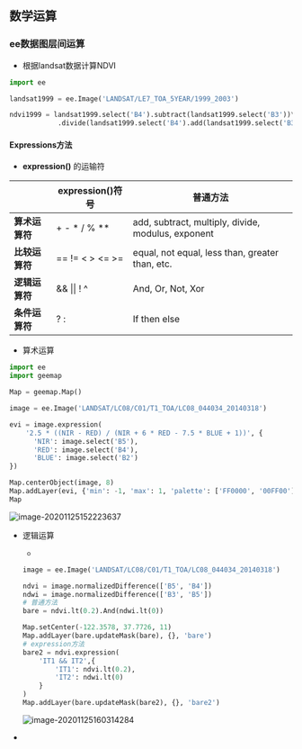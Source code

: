 ## 数学运算

### ee数据图层间运算

- 根据landsat数据计算NDVI

```python
import ee

landsat1999 = ee.Image('LANDSAT/LE7_TOA_5YEAR/1999_2003')

ndvi1999 = landsat1999.select('B4').subtract(landsat1999.select('B3'))\
  			.divide(landsat1999.select('B4').add(landsat1999.select('B3')))
```



#### Expressions方法

- **expression()** 的运输符

|                | expression()符号 | 普通方法                                           |
| -------------- | ---------------- | -------------------------------------------------- |
| **算术运算符** | + - * / % **     | add, subtract, multiply, divide, modulus, exponent |
| **比较运算符** | == != < > <= >=  | equal, not equal, less than, greater than, etc.    |
| **逻辑运算符** | && \|\| ! ^      | And, Or, Not, Xor                                  |
| **条件运算符** | ? :              | If then else                                       |

- 算术运算

```python
import ee
import geemap

Map = geemap.Map()

image = ee.Image('LANDSAT/LC08/C01/T1_TOA/LC08_044034_20140318')

evi = image.expression(
    '2.5 * ((NIR - RED) / (NIR + 6 * RED - 7.5 * BLUE + 1))', {
      'NIR': image.select('B5'),
      'RED': image.select('B4'),
      'BLUE': image.select('B2')
})

Map.centerObject(image, 8)
Map.addLayer(evi, {'min': -1, 'max': 1, 'palette': ['FF0000', '00FF00']})
Map
```

![image-20201125152223637](https://img2020.cnblogs.com/blog/2213660/202011/2213660-20201125152225224-613796152.png)



- 逻辑运算

  - 

  ```python
  image = ee.Image('LANDSAT/LC08/C01/T1_TOA/LC08_044034_20140318')
  
  ndvi = image.normalizedDifference(['B5', 'B4'])
  ndwi = image.normalizedDifference(['B3', 'B5'])
  # 普通方法
  bare = ndvi.lt(0.2).And(ndwi.lt(0))
  
  Map.setCenter(-122.3578, 37.7726, 11)
  Map.addLayer(bare.updateMask(bare), {}, 'bare')
  # expression方法
  bare2 = ndvi.expression(
      'IT1 && IT2',{
          'IT1': ndvi.lt(0.2),
          'IT2': ndwi.lt(0)
      }
  )
  Map.addLayer(bare.updateMask(bare2), {}, 'bare2')
  ```

  ![image-20201125160314284](https://img2020.cnblogs.com/blog/2213660/202011/2213660-20201125160315097-186473275.png)

- 

